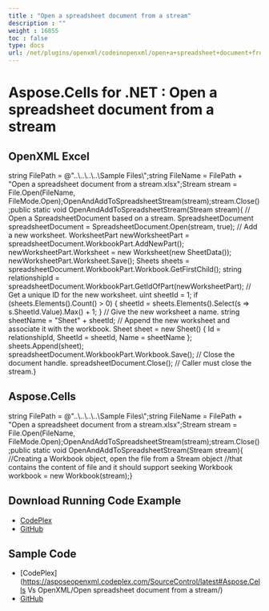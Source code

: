```yaml
---
title : "Open a spreadsheet document from a stream" 
description : "" 
weight : 16855 
toc : false
type: docs
url: /net/plugins/openxml/codeinopenxml/open+a+spreadsheet+document+from+a+stream/
---
```


# Aspose.Cells for .NET : Open a spreadsheet document from a stream


## OpenXML Excel

string FilePath = @"..\\..\\..\\..\\Sample Files\\";string FileName = FilePath + "Open a spreadsheet document from a stream.xlsx";Stream stream = File.Open(FileName, FileMode.Open);OpenAndAddToSpreadsheetStream(stream);stream.Close();public static void OpenAndAddToSpreadsheetStream(Stream stream){    // Open a SpreadsheetDocument based on a stream.    SpreadsheetDocument spreadsheetDocument =        SpreadsheetDocument.Open(stream, true);    // Add a new worksheet.    WorksheetPart newWorksheetPart = spreadsheetDocument.WorkbookPart.AddNewPart<WorksheetPart>();    newWorksheetPart.Worksheet = new Worksheet(new SheetData());    newWorksheetPart.Worksheet.Save();    Sheets sheets = spreadsheetDocument.WorkbookPart.Workbook.GetFirstChild<Sheets>();    string relationshipId = spreadsheetDocument.WorkbookPart.GetIdOfPart(newWorksheetPart);    // Get a unique ID for the new worksheet.    uint sheetId = 1;    if (sheets.Elements<Sheet>().Count() > 0)    {        sheetId = sheets.Elements<Sheet>().Select(s => s.SheetId.Value).Max() + 1;    }    // Give the new worksheet a name.    string sheetName = "Sheet" + sheetId;    // Append the new worksheet and associate it with the workbook.    Sheet sheet = new Sheet() { Id = relationshipId, SheetId = sheetId, Name = sheetName };    sheets.Append(sheet);    spreadsheetDocument.WorkbookPart.Workbook.Save();    // Close the document handle.    spreadsheetDocument.Close();    // Caller must close the stream.}

## Aspose.Cells

string FilePath = @"..\\..\\..\\..\\Sample Files\\";string FileName = FilePath + "Open a spreadsheet document from a stream.xlsx";Stream stream = File.Open(FileName, FileMode.Open);OpenAndAddToSpreadsheetStream(stream);stream.Close();public static void OpenAndAddToSpreadsheetStream(Stream stream){    //Creating a Workbook object, open the file from a Stream object    //that contains the content of file and it should support seeking    Workbook workbook = new Workbook(stream);}

## Download Running Code Example

*   [CodePlex](https://asposeopenxml.codeplex.com/releases/view/616479)
*   [GitHub](https://github.com/aspose-cells/Aspose.Cells-for-.NET/releases/tag/AsposeCellsVsOpenXMLv1.1)

## Sample Code

*   [CodePlex](https://asposeopenxml.codeplex.com/SourceControl/latest#Aspose.Cells Vs OpenXML/Open spreadsheet document from a stream/)
*   [GitHub](https://github.com/aspose-cells/Aspose.Cells-for-.NET/tree/master/Plugins/Aspose.Cells%20Vs%20OpenXML%20Spreadsheets/Code%20Comparison%20of%20Common%20Features/Open%20spreadsheet%20document%20from%20a%20stream)

